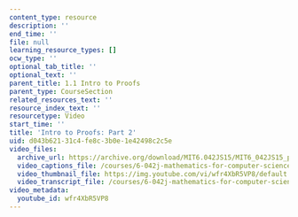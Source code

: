 ```yaml
---
content_type: resource
description: ''
end_time: ''
file: null
learning_resource_types: []
ocw_type: ''
optional_tab_title: ''
optional_text: ''
parent_title: 1.1 Intro to Proofs
parent_type: CourseSection
related_resources_text: ''
resource_index_text: ''
resourcetype: Video
start_time: ''
title: 'Intro to Proofs: Part 2'
uid: d043b621-31c4-fe8c-3b0e-1e42498c2c5e
video_files:
  archive_url: https://archive.org/download/MIT6.042JS15/MIT6_042JS15_proof2_ipod.mp4
  video_captions_file: /courses/6-042j-mathematics-for-computer-science-spring-2015/4bd50a54a480552c9eaef2605aaee184_wfr4XbR5VP8.vtt
  video_thumbnail_file: https://img.youtube.com/vi/wfr4XbR5VP8/default.jpg
  video_transcript_file: /courses/6-042j-mathematics-for-computer-science-spring-2015/6f87ac463d995fe568adfb2a9ad8f558_wfr4XbR5VP8.pdf
video_metadata:
  youtube_id: wfr4XbR5VP8
---
```

